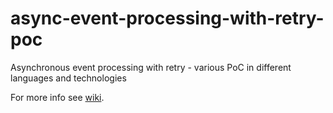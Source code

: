 async-event-processing-with-retry-poc
=====================================

Asynchronous event processing with retry - various PoC in different languages and technologies

For more info see [wiki](https://github.com/szpak/async-event-processing-with-retry-poc/wiki).
